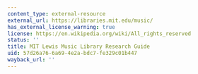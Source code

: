 ```yaml
---
content_type: external-resource
external_url: https://libraries.mit.edu/music/
has_external_license_warning: true
license: https://en.wikipedia.org/wiki/All_rights_reserved
status: ''
title: MIT Lewis Music Library Research Guide
uid: 57d26a76-6a69-4e2a-bdc7-fe329c01b447
wayback_url: ''
---
```

